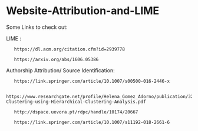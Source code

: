 # Website-Attribution-and-LIME


Some Links to check out:

LIME : 

       https://dl.acm.org/citation.cfm?id=2939778

       https://arxiv.org/abs/1606.05386

Authorship Attribution/ Source Identification: 

       https://link.springer.com/article/10.1007/s00500-016-2446-x
       
       https://www.researchgate.net/profile/Helena_Gomez_Adorno/publication/320357299_Author_Clustering_using_Hierarchical_Clustering_Analysis/links/59dfd2554585153716015651/Author-Clustering-using-Hierarchical-Clustering-Analysis.pdf
       
       http://dspace.uevora.pt/rdpc/handle/10174/20667
       
       https://link.springer.com/article/10.1007/s11192-018-2661-6
